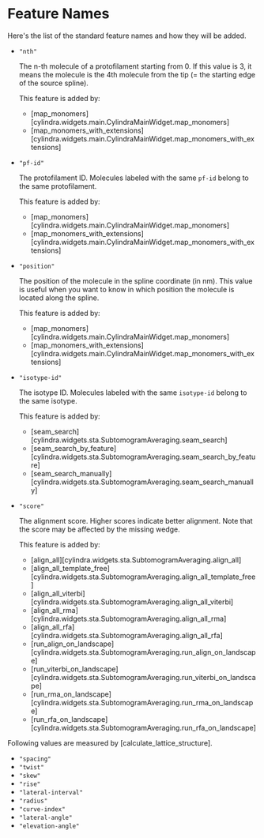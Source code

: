 # Feature Names

Here's the list of the standard feature names and how they will be added.

- `"nth"`

    The n-th molecule of a protofilament starting from 0. If this value is 3, it means the
    molecule is the 4th molecule from the tip (= the starting edge of the source spline).

    This feature is added by:
    - [map_monomers][cylindra.widgets.main.CylindraMainWidget.map_monomers]
    - [map_monomers_with_extensions][cylindra.widgets.main.CylindraMainWidget.map_monomers_with_extensions]

- `"pf-id"`

    The protofilament ID. Molecules labeled with the same `pf-id` belong to the same
    protofilament.

    This feature is added by:
    - [map_monomers][cylindra.widgets.main.CylindraMainWidget.map_monomers]
    - [map_monomers_with_extensions][cylindra.widgets.main.CylindraMainWidget.map_monomers_with_extensions]

- `"position"`

    The position of the molecule in the spline coordinate (in nm). This value is useful
    when you want to know in which position the molecule is located along the spline.

    This feature is added by:
    - [map_monomers][cylindra.widgets.main.CylindraMainWidget.map_monomers]
    - [map_monomers_with_extensions][cylindra.widgets.main.CylindraMainWidget.map_monomers_with_extensions]

- `"isotype-id"`

    The isotype ID. Molecules labeled with the same `isotype-id` belong to the same
    isotype.

    This feature is added by:
    - [seam_search][cylindra.widgets.sta.SubtomogramAveraging.seam_search]
    - [seam_search_by_feature][cylindra.widgets.sta.SubtomogramAveraging.seam_search_by_feature]
    - [seam_search_manually][cylindra.widgets.sta.SubtomogramAveraging.seam_search_manually]

- `"score"`

    The alignment score. Higher scores indicate better alignment. Note that the score
    may be affected by the missing wedge.

    This feature is added by:
    - [align_all][cylindra.widgets.sta.SubtomogramAveraging.align_all]
    - [align_all_template_free][cylindra.widgets.sta.SubtomogramAveraging.align_all_template_free]
    - [align_all_viterbi][cylindra.widgets.sta.SubtomogramAveraging.align_all_viterbi]
    - [align_all_rma][cylindra.widgets.sta.SubtomogramAveraging.align_all_rma]
    - [align_all_rfa][cylindra.widgets.sta.SubtomogramAveraging.align_all_rfa]
    - [run_align_on_landscape][cylindra.widgets.sta.SubtomogramAveraging.run_align_on_landscape]
    - [run_viterbi_on_landscape][cylindra.widgets.sta.SubtomogramAveraging.run_viterbi_on_landscape]
    - [run_rma_on_landscape][cylindra.widgets.sta.SubtomogramAveraging.run_rma_on_landscape]
    - [run_rfa_on_landscape][cylindra.widgets.sta.SubtomogramAveraging.run_rfa_on_landscape]

Following values are measured by [calculate_lattice_structure].

- `"spacing"`
- `"twist"`
- `"skew"`
- `"rise"`
- `"lateral-interval"`
- `"radius"`
- `"curve-index"`
- `"lateral-angle"`
- `"elevation-angle"`
